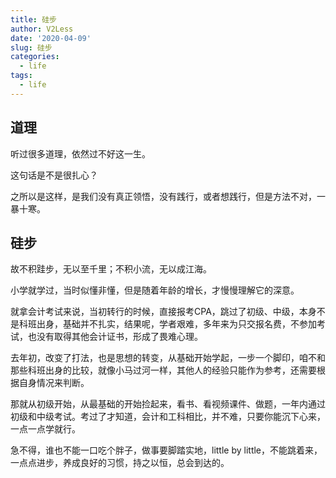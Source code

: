 ```yaml
---
title: 硅步
author: V2Less
date: '2020-04-09'
slug: 硅步
categories:
  - life
tags:
  - life
---
```


## 道理

听过很多道理，依然过不好这一生。

这句话是不是很扎心？

之所以是这样，是我们没有真正领悟，没有践行，或者想践行，但是方法不对，一暴十寒。

## 硅步

故不积跬步，无以至千里；不积小流，无以成江海。

小学就学过，当时似懂非懂，但是随着年龄的增长，才慢慢理解它的深意。

就拿会计考试来说，当初转行的时候，直接报考CPA，跳过了初级、中级，本身不是科班出身，基础并不扎实，结果呢，学者艰难，多年来为只交报名费，不参加考试，也没有取得其他会计证书，形成了畏难心理。

去年初，改变了打法，也是思想的转变，从基础开始学起，一步一个脚印，咱不和那些科班出身的比较，就像小马过河一样，其他人的经验只能作为参考，还需要根据自身情况来判断。

那就从初级开始，从最基础的开始捡起来，看书、看视频课件、做题，一年内通过初级和中级考试。考过了才知道，会计和工科相比，并不难，只要你能沉下心来，一点一点学就行。

急不得，谁也不能一口吃个胖子，做事要脚踏实地，little by little，不能跳着来，一点点进步，养成良好的习惯，持之以恒，总会到达的。

